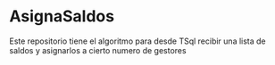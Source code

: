 # AsignaSaldos
Este repositorio tiene el algoritmo para desde TSql recibir una lista de saldos y asignarlos a cierto numero de gestores
